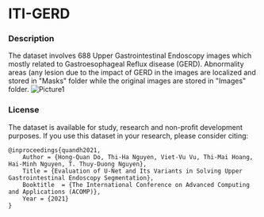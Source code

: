 # ITI-GERD
### Description
The dataset involves 688 Upper Gastrointestinal Endoscopy images which mostly related to Gastroesophageal Reflux disease (GERD).
Abnormality areas (any lesion due to the impact of GERD in the images are localized and stored in "Masks" folder while the original images are stored in "Images" folder.
![Picture1](https://user-images.githubusercontent.com/37099540/135318898-0b351842-66ad-4d7b-843b-685a50fb4523.jpg)

### License
The dataset is available for study, research and non-profit development purposes.
If you use this dataset in your research, please consider citing:

	@inproceedings{quandh2021,
		Author = {Hong-Quan Do, Thi-Ha Nguyen, Viet-Vu Vu, Thi-Mai Hoang, Hai-Minh Nguyen, T. Thuy-Duong Nguyen},
		Title = {Evaluation of U-Net and Its Variants in Solving Upper Gastrointestinal Endoscopy Segmentation},
		Booktitle  = {The International Conference on Advanced Computing and Applications (ACOMP)},
		Year = {2021}
	}
